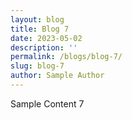 ```yaml
---
layout: blog
title: Blog 7
date: 2023-05-02
description: ''
permalink: /blogs/blog-7/
slug: blog-7
author: Sample Author
---
```


Sample Content 7